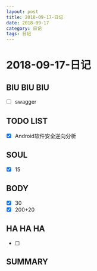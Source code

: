 ```yaml
---
layout: post
title: 2018-09-17-日记
date: 2018-09-17
category: 日记
tags: 日记
---
```

# 2018-09-17-日记
## BIU BIU BIU
- [ ] swagger
 
## TODO LIST
- [x] Android软件安全逆向分析
 
## SOUL
- [x] 15
 
## BODY
- [x] 30
- [x] 200+20
 
## HA HA HA
- [ ] 
 
## SUMMARY
 
 
